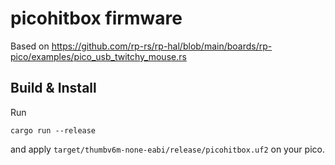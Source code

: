 # picohitbox firmware
Based on https://github.com/rp-rs/rp-hal/blob/main/boards/rp-pico/examples/pico_usb_twitchy_mouse.rs


## Build & Install
Run
```shell
cargo run --release
```
and apply `target/thumbv6m-none-eabi/release/picohitbox.uf2` on your pico.
